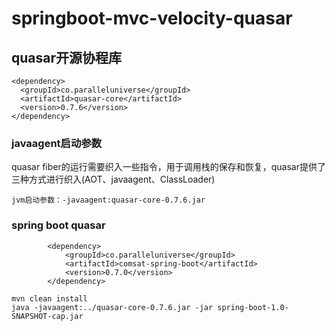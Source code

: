 # springboot-mvc-velocity-quasar

## quasar开源协程库
```
<dependency> 
  <groupId>co.paralleluniverse</groupId> 
  <artifactId>quasar-core</artifactId> 
  <version>0.7.6</version> 
</dependency>
```


### javaagent启动参数
quasar fiber的运行需要织入一些指令，用于调用栈的保存和恢复，quasar提供了三种方式进行织入(AOT、javaagent、ClassLoader)
```
jvm启动参数：-javaagent:quasar-core-0.7.6.jar
```

### spring boot quasar
```
        <dependency>
            <groupId>co.paralleluniverse</groupId>
            <artifactId>comsat-spring-boot</artifactId>
            <version>0.7.0</version>
        </dependency>
```

```
mvn clean install
java -javaagent:../quasar-core-0.7.6.jar -jar spring-boot-1.0-SNAPSHOT-cap.jar
```